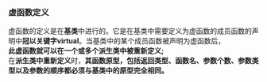 ### 虚函数定义
  虚函数的定义是在**基类**中进行的。它是在基类中需要定义为虚函数的成员函数的声明中**冠以关键字virtual**。当基类中的某个成员函数被声明为虚函数后，</br>
  **此虚函数就可以在一个或多个派生类中被重新定义;** </br>
  在**派生类中重新定义**时，**其函数原型，包括返回类型、函数名、参数个数、参数类型以及参数的顺序都必须与基类中的原型完全相同。**</br>
